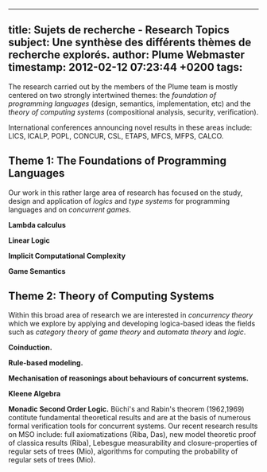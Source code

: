 
---
title: Sujets de recherche - Research Topics
subject: Une synthèse des différents thèmes de recherche explorés.
author: Plume Webmaster
timestamp: 2012-02-12 07:23:44 +0200
tags: 
---

The research carried out by the members of the Plume team is mostly centered on two strongly intertwined themes: the _foundation of programming languages_ (design, semantics, implementation, etc) and the _theory of computing systems_ (compositional analysis, security, verification).

International conferences announcing novel results in these areas include: LICS, ICALP, POPL, CONCUR, CSL, ETAPS, MFCS, MFPS, CALCO.

## Theme 1: The Foundations of Programming Languages

Our work in this rather large area of research has focused on the study, design and application of _logics_ and _type systems_ for programming languages and on _concurrent games_.   

**Lambda calculus**

**Linear Logic**

**Implicit Computational Complexity**

**Game Semantics**


## Theme 2: Theory of Computing Systems

Within this broad area of research we are interested in _concurrency theory_  which we explore by applying and developing logica-based ideas the fields such as _category theory_ of _game theory_ and _automata theory_ and _logic_.


**Coinduction.**

**Rule-based modeling.**

**Mechanisation of reasonings about behaviours of concurrent systems.**

**Kleene Algebra**

**Monadic Second Order Logic.**
Büchi's and Rabin's theorem (1962,1969) contitute fundamental theoretical results and are at the basis of numerous formal verification tools for concurrent systems. Our recent research results on MSO include: full axiomatizations (Riba, Das), new model theoretic proof of classica results (Riba), Lebesgue measurability and closure-properties of regular sets of trees (Mio), algorithms for computing the probability of regular sets of trees (Mio).


